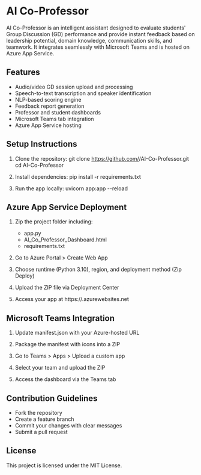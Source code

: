 # AI Co-Professor

AI Co-Professor is an intelligent assistant designed to evaluate students' Group Discussion (GD) performance and provide instant feedback based on leadership potential, domain knowledge, communication skills, and teamwork. It integrates seamlessly with Microsoft Teams and is hosted on Azure App Service.

## Features

- Audio/video GD session upload and processing
- Speech-to-text transcription and speaker identification
- NLP-based scoring engine
- Feedback report generation
- Professor and student dashboards
- Microsoft Teams tab integration
- Azure App Service hosting

## Setup Instructions

1. Clone the repository:
   git clone https://github.com/<your-username>/AI-Co-Professor.git
   cd AI-Co-Professor

2. Install dependencies:
   pip install -r requirements.txt

3. Run the app locally:
   uvicorn app:app --reload

## Azure App Service Deployment

1. Zip the project folder including:
   - app.py
   - AI_Co_Professor_Dashboard.html
   - requirements.txt

2. Go to Azure Portal > Create Web App

3. Choose runtime (Python 3.10), region, and deployment method (Zip Deploy)

4. Upload the ZIP file via Deployment Center

5. Access your app at https://<your-app-name>.azurewebsites.net

## Microsoft Teams Integration

1. Update manifest.json with your Azure-hosted URL

2. Package the manifest with icons into a ZIP

3. Go to Teams > Apps > Upload a custom app

4. Select your team and upload the ZIP

5. Access the dashboard via the Teams tab

## Contribution Guidelines

- Fork the repository
- Create a feature branch
- Commit your changes with clear messages
- Submit a pull request

## License

This project is licensed under the MIT License.
